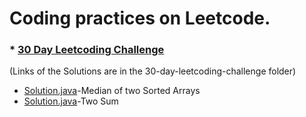# Coding practices on Leetcode.

### * [30 Day Leetcoding Challenge](https://leetcode.com/explore/challenge/card/30-day-leetcoding-challenge/)
(Links of the Solutions are in the 30-day-leetcoding-challenge folder)

* [Solution.java](https://github.com/jayesh-srivastava/leetcode/blob/master/Median%20of%20two%20sorted%20arrays/Solution.java)-Median of two Sorted Arrays
* [Solution.java](https://github.com/jayesh-srivastava/leetcode/blob/master/Two%20Sum/Solution.java)-Two Sum
